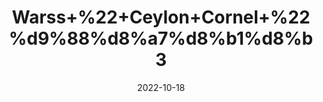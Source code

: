 ---
title: 'Warss+%22+Ceylon+Cornel+%22%d9%88%d8%a7%d8%b1%d8%b3'
date: '2022-10-18' 
metatag: '' 
inventory: '0' 
draft: false 
# meta description 
shortDescripton: 'Warss+constipates%2c+has+a+dyeing+quality+and+helps+against+leprosy+when+taken+as+a+drink%2c+if+it+is+used+as+an+ointment+it+relieves+vitiligo+(skin+condition+of+unknown+cause%2c+characterized+by+patchy+loss+of+pigment)%2c+rashes%2c+pimples+and+ulcers.'
description: 'Herbs+%d8%ac%da%91%db%8c+%d8%a8%d9%88%d9%b9%db%8c'
longdescription: ''
featured: True
# product Price
price: '100.0'
# Product Short Description
shortDescription: 'Warss+constipates%2c+has+a+dyeing+quality+and+helps+against+leprosy+when+taken+as+a+drink%2c+if+it+is+used+as+an+ointment+it+relieves+vitiligo+(skin+condition+of+unknown+cause%2c+characterized+by+patchy+loss+of+pigment)%2c+rashes%2c+pimples+and+ulcers.'
productID: '2116939E-9B24-ED11-9968-005056B3A416'
type: 'products'
category: 'Herbs+%d8%ac%da%91%db%8c+%d8%a8%d9%88%d9%b9%db%8c' 
thumnailproduct: 'https://eraconnect.blob.core.windows.net/product-images/aminsaddiquidawakhana/2116939E-9B24-ED11-9968-005056B3A416.webp' 
images:
  - image: 'https://eraconnect.blob.core.windows.net/product-images/aminsaddiquidawakhana/2116939E-9B24-ED11-9968-005056B3A416.webp'  
Variants:
---